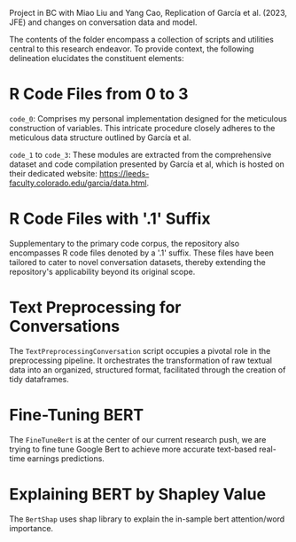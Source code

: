 Project in BC with Miao Liu and Yang Cao, Replication of García et al. (2023, JFE) and changes on conversation data and model.

The contents of the folder encompass a collection of scripts and utilities central to this research endeavor. To provide context, the following delineation elucidates the constituent elements:

# R Code Files from 0 to 3  
`code_0`: Comprises my personal implementation designed for the meticulous construction of variables. This intricate procedure closely adheres to the meticulous data structure outlined by García et al.

`code_1` to `code_3`: These modules are extracted from the comprehensive dataset and code compilation presented by García et al, which is hosted on their dedicated website: https://leeds-faculty.colorado.edu/garcia/data.html.

# R Code Files with '.1' Suffix  
Supplementary to the primary code corpus, the repository also encompasses R code files denoted by a '.1' suffix. These files have been tailored to cater to novel conversation datasets, thereby extending the repository's applicability beyond its original scope.

# Text Preprocessing for Conversations  
The `TextPreprocessingConversation` script occupies a pivotal role in the preprocessing pipeline. It orchestrates the transformation of raw textual data into an organized, structured format, facilitated through the creation of tidy dataframes.

# Fine-Tuning BERT 
The `FineTuneBert` is at the center of our current research push, we are trying to fine tune Google Bert to achieve more accurate text-based real-time earnings predictions.

# Explaining BERT by Shapley Value
The `BertShap` uses shap library to explain the in-sample bert attention/word importance.
